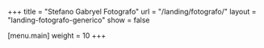 +++
title = "Stefano Gabryel Fotografo"
url = "/landing/fotografo/"
layout = "landing-fotografo-generico"
show = false

[menu.main]
weight = 10
+++
